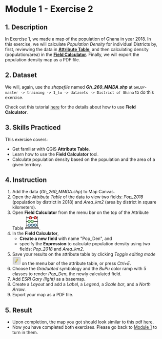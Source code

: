 # Module 1 - Exercise 2

## 1. Description

In Exercise 1, we made a map of the population of Ghana in year 2018. In this
exercise, we will calculate _Population Density_ for individual Districts by,
first, reviewing the data in
[**Attribute Table**](https://docs.qgis.org/3.10/en/docs/user_manual/working_with_vector/attribute_table.html?highlight=attribute#introducing-the-attribute-table-interface),
and then calculating density (population/area) in the
[**Field Calculator**](https://docs.qgis.org/3.10/en/docs/user_manual/working_with_vector/attribute_table.html#using-the-field-calculator).
Finally, we will export the population density map as a PDF file.

## 2. Dataset

We will, again, use the _shapefile_ named **_Gh\_260\_MMDA.shp_** at
`GALUP-master -> training -> 1_lu -> datasets -> District of Ghana`
to do this exercise.

Check out this tutorial [here](https://www.youtube.com/watch?v=PkGON2G8vEU)
for the details about how to use **Field Calculator**.

## 3. Skills Practiced

This exercise covers:

- Get familiar with QGIS **Attribute Table**.
- Learn how to use the **Field Calculator** tool.
- Calculate population density based on the population and the area of a given
  territory.

## 4. Instruction

1. Add the data (_Gh\_260\_MMDA.shp_) to Map Canvas.
2. Open the _Attribute Table_ of the data to view two fields: _Pop\_2018_
   (population by district in 2018) and _Area\_km2_ (area by district in square
   kilometers).
3. Open **Field Calculator** from the menu bar on the top of the Attribute
   Table ![icon_field_calculator](../../../images/AttributeTable/mActionCalculateField.svg).
4. In the **Field Calculator**,
   - **Create a new field** with name "Pop_Den", and
   - specify the **Expression** to calculate population density using two
     fields: _Pop\_2018_ and _Area\_km2_.
5. Save your results on the attribute table by clicking _Toggle editing mode_ ![stopediting](../../../images/AttributeTable/stopediting_icon.png) on the menu bar of the attribute table, or press _Ctrl\+E_.
6. Choose the _Graduated_ symbology and the _BuPu_ color ramp with 5 classes to
   render _Pop\_Den_, the newly calculated field.
7. Add _ESRI Gary (light)_ as a basemap.
8. Create a _Layout_ and add a _Label_, a _Legend_, a _Scale bar_, and
   a _North Arrow_.
9. Export your map as a PDF file.
  
## 5. Result

- Upon completion, the map you got should look similar to this pdf
  [here](../pdf_download/DensityMap2.pdf).
- Now you have completed both exercises. Please go back to
  [Module 1](https://github.com/SERVIR-WA/GALUP/blob/master/training/1_lu/modules/module1.md#4-exercises) to turn in them.
